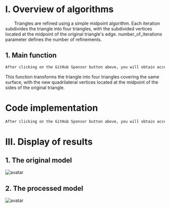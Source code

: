 #  I. Overview of algorithms 

   Triangles are refined using a simple midpoint algorithm. Each iteration subdivides the triangle into four triangles, with the subdivided vertices located at the midpoint of the original triangle's edge. number_of_iterations parameter defines the number of refinements. 

##  1. Main function 

  ```python  
After clicking on the GitHub Sponsor button above, you will obtain access permissions to my private code repository ( https://github.com/slowlon/my_code_bar ) to view this blog code. By searching the code number of this blog, you can find the code you need, code number is: 2024020309574438473
  ```  
 This function transforms the triangle into four triangles covering the same surface, with the new quadrilateral vertices located at the midpoint of the sides of the original triangle. 

#  Code implementation 

  ```python  
After clicking on the GitHub Sponsor button above, you will obtain access permissions to my private code repository ( https://github.com/slowlon/my_code_bar ) to view this blog code. By searching the code number of this blog, you can find the code you need, code number is: 2024020309574438473
  ```  
#  III. Display of results 

##  1. The original model 

 ![avatar]( cf678cc3f84d48dcb99976850c81122e.png) 

##  2. The processed model 

 ![avatar]( 9aecb848a9d54a69b744eb34cf760f86.png) 

